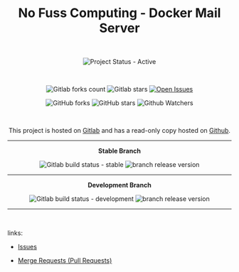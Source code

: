 <div align="center" width="100%">


# No Fuss Computing - Docker Mail Server

<br>

![Project Status - Active](https://img.shields.io/badge/Project%20Status-Active-green?logo=gitlab&style=plastic) 

<br>

![Gitlab forks count](https://img.shields.io/badge/dynamic/json?label=Forks&query=%24.forks_count&url=https%3A%2F%2Fgitlab.com%2Fapi%2Fv4%2Fprojects%2F33611657%2F&color=ff782e&logo=gitlab&style=plastic) ![Gitlab stars](https://img.shields.io/badge/dynamic/json?label=Stars&query=%24.star_count&url=https%3A%2F%2Fgitlab.com%2Fapi%2Fv4%2Fprojects%2F33611657%2F&color=ff782e&logo=gitlab&style=plastic) [![Open Issues](https://img.shields.io/badge/dynamic/json?color=ff782e&logo=gitlab&style=plastic&label=Open%20Issues&query=%24.statistics.counts.opened&url=https%3A%2F%2Fgitlab.com%2Fapi%2Fv4%2Fprojects%2F33611657%2Fissues_statistics)](https://gitlab.com/nofusscomputing/projects/docker-mail/-/issues)

![GitHub forks](https://img.shields.io/github/forks/NoFussComputing/docker-mail?logo=github&style=plastic&color=000000&labell=Forks) ![GitHub stars](https://img.shields.io/github/stars/NoFussComputing/docker-mail?color=000000&logo=github&style=plastic) ![Github Watchers](https://img.shields.io/github/watchers/NoFussComputing/docker-mail?color=000000&label=Watchers&logo=github&style=plastic)

<br>

This project is hosted on [Gitlab](https://gitlab.com/nofusscomputing/projects/docker-mail) and has a read-only copy hosted on [Github](https://github.com/NoFussComputing/docker-mail).


----

**Stable Branch**

![Gitlab build status - stable](https://img.shields.io/badge/dynamic/json?color=ff782e&label=Build&query=0.status&url=https%3A%2F%2Fgitlab.com%2Fapi%2Fv4%2Fprojects%2F33611657%2Fpipelines%3Fref%3Dmaster&logo=gitlab&style=plastic) ![branch release version](https://img.shields.io/badge/dynamic/yaml?color=ff782e&logo=gitlab&style=plastic&label=Release&query=%24.commitizen.version&url=https%3A%2F%2Fgitlab.com%2Fnofusscomputing%2Fprojects%2Fdocker-mail%2F-%2Fraw%2Fmaster%2F.cz.yaml) 

----

**Development Branch** 

![Gitlab build status - development](https://img.shields.io/badge/dynamic/json?color=ff782e&label=Build&query=0.status&url=https%3A%2F%2Fgitlab.com%2Fapi%2Fv4%2Fprojects%2F33611657%2Fpipelines%3Fref%3Ddevelopment&logo=gitlab&style=plastic) ![branch release version](https://img.shields.io/badge/dynamic/yaml?color=ff782e&logo=gitlab&style=plastic&label=Release&query=%24.commitizen.version&url=https%3A%2F%2Fgitlab.com%2Fnofusscomputing%2Fprojects%2Fdocker-mail%2F-%2Fraw%2Fdevelopment%2F.cz.yaml)

----

<br>

</div>

links:

- [Issues](https://gitlab.com/nofusscomputing/projects/docker-mail/-/issues)

- [Merge Requests (Pull Requests)](https://gitlab.com/nofusscomputing/projects/docker-mail/-/merge_requests)

